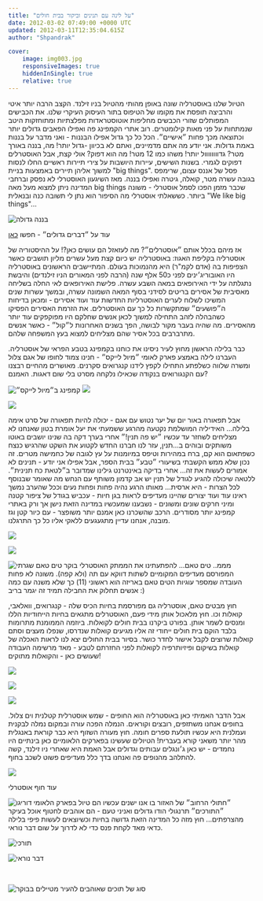 ```yaml
---
title: "על לינה עם תנינים וביקור בבית חולים"
date: 2012-03-02 07:49:00 +0000 UTC
updated: 2012-03-11T12:35:04.615Z
author: "Shpandrak"

cover:
    image: img003.jpg
    responsiveImages: true
    hiddenInSingle: true
    relative: true
---
```


הטיול שלנו באוסטרליה שונה באופן מהותי מהטיול בניו זילנד. הקצב הרבה יותר איטי והרביצה תופסת את מקומו של הטיפוס בתור העיסוק העיקרי שלנו. את הכבישים המפותלים שזורי הכבשים מחליפות אוטוסטראדות מפלצתיות ומתוחזקות היטב שנמתחות על פני מאות קילומטרים. רוב אתרי הקמפינג פה ואפילו הפאבים גדולים יותר וכתוצאה מכך פחות ״אישיים״. הכל כל כך גדול אפילו הבננות - ואני מדבר על בננות באמת גדולות. אני יודע מה אתם מדמיינים, ואתם לא בכיוון -גדול יותר! מה, בננה באורך מטר? גדוווווווול יותר! משהו כמו 12 מטר! מה הוא דפוק? אולי קצת, אבל האוסטרלים דפוקים לגמרי. בשנות השישים, עיירות היושבות על צירי תיירות ראשיים החלו לנסות למשוך אליהן תיירים באמצעות בניית "big things". פסל של אננס עצום, שרימפס בגובה עשרה מטר, קואלה, גיטרה ואפילו בננה. מאז השיגעון האוסטרלי לא נפסק וברחבי המדינה ניתן למצוא מעל מאה big things שכבר מזמן הפכו לסמל אוסטרלי - משונה ביותר. כששאלתי אוסטרלי מה הסיפור הוא נתן לי תשובה כנה ובנאלית "We like big things"...

![](img001.jpg "בננה גדולה")

עוד על ״דברים גדולים״ - חפשו [כאן](http://www.bigthings.com.au/)


אז מיהם בכלל אותם ״אוסטרלים״? מה לעזאזל הם עושים כאן?! על ההיסטוריה של אוסטרליה בקליפת האגוז: באוסטרליה יש כיום קצת מעל עשרים מליון תושבים כאשר הצפיפות בה (אדם לקמ"ר) היא מהנמוכות בעולם. המתיישבים הראשונים באוסטרליה היו האובוריג׳ינים לפני כ50 אלף שנה (הרבה לפני המאורים הניו זילנדים) והיבשת נתגלתה על ידי האירופאים במאה השבע עשרה. פלישת האירופאים לאי החלה בשליחה מאסיבית של אסירים בריטים לסידני בסוף המאה השמונה עשרה, ובמשך עשרות שנים המשיכו לשלוח לערים האוסטרליות החדשות עוד ועוד אסירים - ומכאן בדיחות ה״פושעים״ שמתקשרות כל כך עם האוסטרלים. את הזרמת האסירים הפסיקו כשהבהלה לזהב התחילה למשוך לכאן אנשים שחלקם היו מפוקפקים עוד יותר מהאסירים. מה שהיה בעבר מקור לבושה, הפך בשנים האחרונות ל״קול״ - כאשר אנשים מתרברבים בכל אסיר שהם מצליחים למצוא בעץ המשפחה שלהם.

כבר בלילה הראשון מחוץ לעיר ניסינו את כוחנו בקמפינג בטבע הפראי של אוסטרליה. העברנו לילה באמצע פארק לאומי ״מיול לייקס״ - חנינו צמוד לחופו של אגם צלול ומשרה שלווה כשלפתע התחילו לקפץ לידנו קנגרואים סקרנים. מאושרים מהחיים רבצנו עם הקנגורואים בנקודה שכאילו נלקחה מסרט בלי שום דאגות. האמנם?

![](img002.jpg "קמפינג ב״מיול לייקס״")
![](img003.jpg)

![](img004.jpg)

אבל תפאורה באור יום של יער נטוש עם אגם - יכולה להיות תפאורה של סרט אימה בלילה... האידיליה המושלמת נקטעה מהרגע ששמעתי את יעל אומרת בטון שאנחנו לא מצליחים לשחזר עד עכשיו ״יש פה תנין!״ אחרי בערך דקה בה שנינו יושבים באוטו משותקים ובוהים ב...תנין, עזר לנו חברנו החדש לקטוע את השקט שהרגיש כנצח כשפתאום הוא קם, ברח במהירות וטיפס במיומנות על עץ לגובה של כחמישה מטרים. זה נכון שלא ממש הקשבתי בשיעורי ״טבע״ בבית הספר, אבל אפילו אני יודע - תנינים לא אמורים לעשות את זה... אחרי בדיקה באינטרנט גילינו שמדובר ב״לטאת כח תנינית״. ללטאה שיכולה להגיע לגודל של תנין יש אב קדמון משותף עם הנחש מה שאומר שבנוסף לכל הצרות - היא ארסית... מאותו הרגע נהיה פחות ופחות נעים וככל שהערב נמשך ראינו עוד ועוד יצורים שהיינו מעדיפים לראות בגן חיות - עכביש בגודל של ציפור קטנה ומיני חרקים שונים ומשונים - נשבענו שמעכשיו במדינה הזאת נישן אך ורק באתרי קמפינג יותר מסודרים. הרכב שהשכרנו כאן אמנם יותר משופצר - עם כיור קטן וגז מובנה, אנחנו עדיין מתגעגעים ללאקי אליו כל כך התרגלנו.

![](img5.jpg)

![](img006.jpg)

![](img007.jpg "בוקר טים טאם שגרתי")
מממ.. טים טאם... להפתעתינו את הממתק האוסטרלי המפורסם מעדיפים המקומיים לשתות דווקא עם תה (ולא קפה). משונה לא פחות העובדה שמספר עוגיות הטים טאם באריזה הוא ראשוני (11) כך שלא משנה עם כמה אנשים תחלוק את החבילה תמיד זה יגמר בריב :)

חוץ מבטים טאם, אוסטרליה גם מפורסמת בחיות הכיס שלה - קנגרואים, וואלאבי, קואלות וכו. חוץ מלאכול אותן מידי פעם, האוסטרלים מתגאים בחיות הייחודיות הללו ומנסים לשמר אותן. בפורט ביקרנו בבית חולים לקואלות. ביוזמה הממומנת מתרומות בלבד הוקם בית חולים ייחודי זה אליו מגיעים קואלות שנדרסו, שנפלו מעצים וסתם קואלות שרוצים לקבל אישור לחדר כושר. בסיור בבית החולים יצא לנו לראות האכלה של קואלות בשיקום ופיזיותרפיה לקואלות לפני החזרתם לטבע - מאד מרשימה העבודה שעושים כאן - והקואלות מתוקים!

![](img008.jpg)

![](img009.jpg)

![](img010.jpg)

אבל הדבר האמיתי כאן באוסטרליה הוא החופים - שמש אוסטרלית קטלנית וים צלול. בחופים אנחנו משתזפים, רובצים וקוראים. הנמלה הפכה עורה ובמקום נמלה לבקנית ועמלנית היא עכשיו תולעת ספרים חומה. חוץ מעורה השזוף היא כבר קוראת באנגלית מהר יותר משאני קורא בעברית! הטיולים שעשינו בפארקים הלאומיים כאן בינתיים היו נחמדים - יש כאן ג׳ונגלים עבותים וגדולים אבל האמת היא שאחרי ניו זילנד, קשה להתלהב מהנופים פה ואנחנו בדך כלל מעדיפים פשוט לשכב בחוף.

![](img011.jpg)

עוד חוף אוסטרלי

![](img012.jpg "טיול בפארק הלאומי דוריגו")
״חתולי הרחוב״ של האזור בו אנו ישנים עכשיו הם ״התורכים״ תרנגולי הודו גדולים ואניני טעם - הם אוהבים לחטוף אוכל בעיקר מהצרפתים... חוץ מזה כל המדינה הזאת גדושה בחיות וכשיוצאים לעשות פיפי בלילה כדאי מאד לקחת פנס כדי לא לדרוך על שום דבר נוראי.

![](img013.jpg "תורכי")
 

![](img014.jpg "דבר נוראי")
 

 

![](img015.jpg "סוג של תוכים שאוהבים להעיר מטיילים בבוקר")
